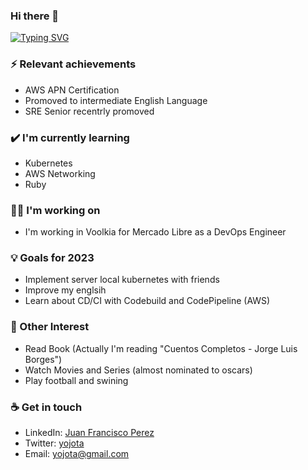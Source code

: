 ### Hi there 👋

[![Typing SVG](https://readme-typing-svg.herokuapp.com?duration=3000&vCenter=true&width=401&height=100&lines=SysAdmin+Linux;DevOps;I'm+learning+always;Cloud+Engineer)](https://git.io/typing-svg)

### ⚡ Relevant achievements

- AWS APN Certification 
- Promoved to intermediate English Language   
- SRE Senior recentrly promoved

### ✔️ I'm currently learning
- Kubernetes
- AWS Networking
- Ruby

### 👩‍💻 I'm working on
- I'm working in Voolkia for Mercado Libre as a DevOps Engineer

### 💡 Goals for 2023
- Implement server local kubernetes with friends
- Improve my englsih
- Learn about CD/CI with Codebuild and CodePipeline (AWS)

### 🌴 Other Interest 
- Read Book (Actually I'm reading "Cuentos Completos - Jorge Luis Borges")
- Watch Movies and Series (almost nominated to oscars)
- Play football and swining

### ☕ Get in touch
- LinkedIn: <a href = "https://www.linkedin.com/in/juan-francisco-perez-b0759632/">Juan Francisco Perez</a>
- Twitter: <a href = "https://twitter.com/yojota">yojota</a>
- Email: yojota@gmail.com
<br>
<br>
